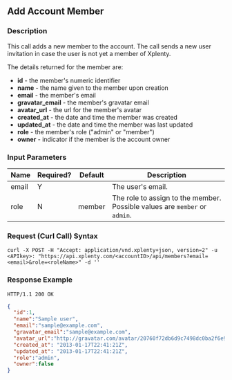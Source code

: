 ## Add Account Member

### Description
This call adds a new member to the account. The call sends a new user invitation in case the user is not yet a member of Xplenty. 

The details returned for the member are:

* **id** - the member's numeric identifier
* **name** - the name given to the member upon creation
* **email** - the member's email
* **gravatar_email** - the member's gravatar email
* **avatar_url** - the url for the member's avatar
* **created_at** - the date and time the member was created
* **updated_at** - the date and time the member was last updated
* **role** - the member's role ("admin" or "member")
* **owner** - indicator if the member is the account owner

### Input Parameters

|Name|Required?|Default|Description|
|----|---------|-------|-----------|
email|Y| |The user's email.
role|N|member|The role to assign to the member. Possible values are `member` or `admin`.

### Request (Curl Call) Syntax
```shell
curl -X POST -H "Accept: application/vnd.xplenty+json, version=2" -u <APIkey>: "https://api.xplenty.com/<accountID>/api/members?email=<email>&role=<roleName>" -d ''
```

### Response Example
```HTTP
HTTP/1.1 200 OK
```

```json
{
  "id":1,
  "name":"Sample user",
  "email":"sample@example.com",
  "gravatar_email":"sample@example.com",
  "avatar_url":"http://gravatar.com/avatar/20760f72db6d9c7498dc0ba2f6e95fba.png?d=retro&s=140",
  "created_at": "2013-01-17T22:41:21Z",
  "updated_at": "2013-01-17T22:41:21Z",
  "role":"admin",
  "owner":false
}
```

